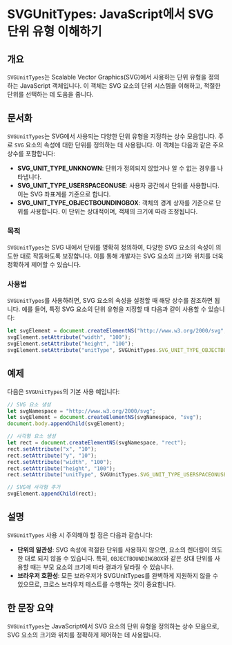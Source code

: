 <!--
Meta Description: # SVGUnitTypes: JavaScript에서 SVG 단위 유형 이해하기 ## 개요 `SVGUnitTypes`는 Scalable Vector Graphics(SVG)에서 사용하는 단위 유형을 정의하는 JavaScript 객체입니다. 이 객체는 SVG 요소의 단위 ...
Meta Keywords: svg, svgunittypes, 요소의, rect, setattribute
-->

# SVGUnitTypes: JavaScript에서 SVG 단위 유형 이해하기

## 개요
`SVGUnitTypes`는 Scalable Vector Graphics(SVG)에서 사용하는 단위 유형을 정의하는 JavaScript 객체입니다. 이 객체는 SVG 요소의 단위 시스템을 이해하고, 적절한 단위를 선택하는 데 도움을 줍니다.

## 문서화
`SVGUnitTypes`는 SVG에서 사용되는 다양한 단위 유형을 지정하는 상수 모음입니다. 주로 `SVG` 요소의 속성에 대한 단위를 정의하는 데 사용됩니다. 이 객체는 다음과 같은 주요 상수를 포함합니다:

- **SVG_UNIT_TYPE_UNKNOWN**: 단위가 정의되지 않았거나 알 수 없는 경우를 나타냅니다.
- **SVG_UNIT_TYPE_USERSPACEONUSE**: 사용자 공간에서 단위를 사용합니다. 이는 SVG 좌표계를 기준으로 합니다.
- **SVG_UNIT_TYPE_OBJECTBOUNDINGBOX**: 객체의 경계 상자를 기준으로 단위를 사용합니다. 이 단위는 상대적이며, 객체의 크기에 따라 조정됩니다.

### 목적
`SVGUnitTypes`는 SVG 내에서 단위를 명확히 정의하여, 다양한 SVG 요소의 속성이 의도한 대로 작동하도록 보장합니다. 이를 통해 개발자는 SVG 요소의 크기와 위치를 더욱 정확하게 제어할 수 있습니다.

### 사용법
`SVGUnitTypes`를 사용하려면, SVG 요소의 속성을 설정할 때 해당 상수를 참조하면 됩니다. 예를 들어, 특정 SVG 요소의 단위 유형을 지정할 때 다음과 같이 사용할 수 있습니다:

```javascript
let svgElement = document.createElementNS("http://www.w3.org/2000/svg", "rect");
svgElement.setAttribute("width", "100");
svgElement.setAttribute("height", "100");
svgElement.setAttribute("unitType", SVGUnitTypes.SVG_UNIT_TYPE_OBJECTBOUNDINGBOX);
```

## 예제
다음은 `SVGUnitTypes`의 기본 사용 예입니다:

```javascript
// SVG 요소 생성
let svgNamespace = "http://www.w3.org/2000/svg";
let svgElement = document.createElementNS(svgNamespace, "svg");
document.body.appendChild(svgElement);

// 사각형 요소 생성
let rect = document.createElementNS(svgNamespace, "rect");
rect.setAttribute("x", "10");
rect.setAttribute("y", "10");
rect.setAttribute("width", "100");
rect.setAttribute("height", "100");
rect.setAttribute("unitType", SVGUnitTypes.SVG_UNIT_TYPE_USERSPACEONUSE);

// SVG에 사각형 추가
svgElement.appendChild(rect);
```

## 설명
`SVGUnitTypes` 사용 시 주의해야 할 점은 다음과 같습니다:

- **단위의 일관성**: SVG 속성에 적절한 단위를 사용하지 않으면, 요소의 렌더링이 의도한 대로 되지 않을 수 있습니다. 특히, `OBJECTBOUNDINGBOX`와 같은 상대 단위를 사용할 때는 부모 요소의 크기에 따라 결과가 달라질 수 있습니다.
- **브라우저 호환성**: 모든 브라우저가 SVGUnitTypes를 완벽하게 지원하지 않을 수 있으므로, 크로스 브라우저 테스트를 수행하는 것이 중요합니다.

## 한 문장 요약
`SVGUnitTypes`는 JavaScript에서 SVG 요소의 단위 유형을 정의하는 상수 모음으로, SVG 요소의 크기와 위치를 정확하게 제어하는 데 사용됩니다.